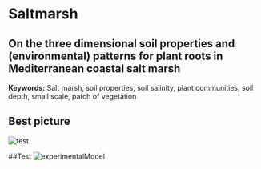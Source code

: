 # Saltmarsh
## On the three dimensional soil properties and (environmental) patterns for plant roots in Mediterranean coastal salt marsh
**Keywords:** Salt marsh, soil properties, soil salinity, plant communities, soil depth, small scale, patch of vegetation







## Best picture
![test](https://www.mdpi.com/sensors/sensors-17-02540/article_deploy/html/images/sensors-17-02540-g002.png)

##Test
![experimentalModel](C:\Users\cleos\OneDrive\Documents\IA2\ProjectSaltyTeam\Capture1.jpg)

